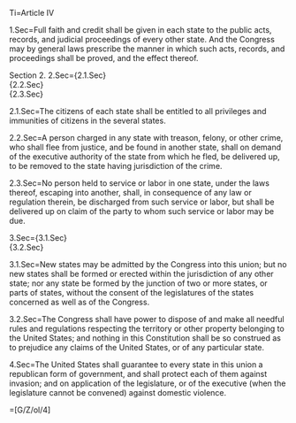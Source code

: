 Ti=Article IV

1.Sec=Full faith and credit shall be given in each state to the public acts, records, and judicial proceedings of every other state. And the Congress may by general laws prescribe the manner in which such acts, records, and proceedings shall be proved, and the effect thereof.

Section 2.
2.Sec={2.1.Sec}<br>{2.2.Sec}<br>{2.3.Sec}

2.1.Sec=The citizens of each state shall be entitled to all privileges and immunities of citizens in the several states.

2.2.Sec=A person charged in any state with treason, felony, or other crime, who shall flee from justice, and be found in another state, shall on demand of the executive authority of the state from which he fled, be delivered up, to be removed to the state having jurisdiction of the crime.

2.3.Sec=No person held to service or labor in one state, under the laws thereof, escaping into another, shall, in consequence of any law or regulation therein, be discharged from such service or labor, but shall be delivered up on claim of the party to whom such service or labor may be due.

3.Sec={3.1.Sec}<br>{3.2.Sec}

3.1.Sec=New states may be admitted by the Congress into this union; but no new states shall be formed or erected within the jurisdiction of any other state; nor any state be formed by the junction of two or more states, or parts of states, without the consent of the legislatures of the states concerned as well as of the Congress.

3.2.Sec=The Congress shall have power to dispose of and make all needful rules and regulations respecting the territory or other property belonging to the United States; and nothing in this Constitution shall be so construed as to prejudice any claims of the United States, or of any particular state.

4.Sec=The United States shall guarantee to every state in this union a republican form of government, and shall protect each of them against invasion; and on application of the legislature, or of the executive (when the legislature cannot be convened) against domestic violence.  

=[G/Z/ol/4]